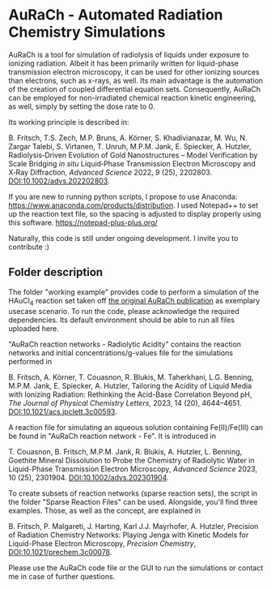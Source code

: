 # AuRaCh - Automated Radiation Chemistry Simulations

AuRaCh is a tool for simulation of radiolysis of liquids under exposure to ionizing radiation.
Albeit it has been primarily written for liquid-phase transmission electron microscopy, it can be used for other ionizing sources than electrons, such as x-rays, as well.
Its main advantage is the automation of the creation of coupled differential equation sets.
Consequently, AuRaCh can be employed for non-irradiated  chemical reaction kinetic engineering, as well, simply by setting the dose rate to 0. 

Its working principle is described in:

B. Fritsch, T.S. Zech, M.P. Bruns, A. Körner, S. Khadivianazar, M. Wu, N. Zargar Talebi, S. Virtanen, T. Unruh, M.P.M. Jank, E. Spiecker, A. Hutzler, Radiolysis‐Driven Evolution of Gold Nanostructures –
Model Verification by Scale Bridging _in situ_ Liquid‐Phase Transmission Electron
Microscopy and X‐Ray Diffraction, _Advanced Science_ 2022, 9 (25), 2202803. [DOI:10.1002/advs.202202803](https://doi.org/10.1002/advs.202202803).

If you are new to running python scripts, I propose to use Anaconda: https://www.anaconda.com/products/distribution.
I used Notepad++ to set up the reaction text file, so the spacing is adjusted to display properly using this software. https://notepad-plus-plus.org/ 


Naturally, this code is still under ongoing development. I invite you to contribute :)

## Folder description

The folder "working example" provides code to perform a simulation of the HAuCl<sub>4</sub> reaction set taken off [the original AuRaCh publication](https://doi.org/10.1002/advs.202202803) as exemplary usecase scenario.
To run the code, please acknowledge the required dependencies.
Its default environment should be able to run all files uploaded here.


"AuRaCh reaction networks - Radiolytic Acidity" contains the reaction networks and initial concentrations/g-values file for the simulations performed in 

B. Fritsch, A. Körner, T. Couasnon, R. Blukis, M. Taherkhani, L.G. Benning, M.P.M. Jank, E. Spiecker, A. Hutzler, Tailoring the Acidity of Liquid Media with Ionizing Radiation: Rethinking the Acid-Base Correlation Beyond pH, _The Journal of Physical Chemistry Letters_, 2023, 14 (20), 4644–4651. [DOI:10.1021/acs.jpclett.3c00593](https://doi.org/10.1021/acs.jpclett.3c00593).

A reaction file for simulating an aqueous solution containing Fe(II)/Fe(III) can be found in "AuRaCh reaction network - Fe". It is introduced in

T. Couasnon, B. Fritsch, M.P.M. Jank, R. Blukis, A. Hutzler, L. Benning, Goethite Mineral Dissolution to Probe the Chemistry of Radiolytic Water in Liquid-Phase Transmission Electron Microscopy, _Advanced Science_ 2023, 10 (25), 2301904. [DOI:10.1002/advs.202301904](https://doi.org/10.1002/advs.202301904).

To create subsets of reaction networks (sparse reaction sets), the script in the folder "Sparse Reaction Files" can be used. Alongside, you'll find three examples. Those, as well as the concept, are explained in 

B. Fritsch, P. Malgareti, J. Harting, Karl J.J. Mayrhofer, A. Hutzler, Precision of Radiation Chemistry Networks: Playing Jenga with Kinetic Models for Liquid-Phase Electron Microscopy,
_Precision Chemistry_, [DOI:10.1021/prechem.3c00078](https://doi.org/10.1021/prechem.3c00078).


Please use the AuRaCh code file or the GUI to run the simulations or contact me in case of further questions.

